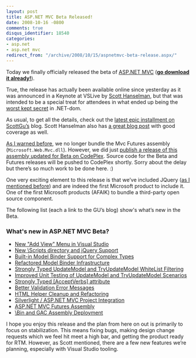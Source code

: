 ```yaml
---
layout: post
title: ASP.NET MVC Beta Released!
date: 2008-10-16 -0800
comments: true
disqus_identifier: 18540
categories:
- asp.net
- asp.net mvc
redirect_from: "/archive/2008/10/15/aspnetmvc-beta-release.aspx/"
---
```


Today we finally officially released the beta of [ASP.NET
MVC](http://asp.net/mvc "ASP.NET MVC Website") ([**go download it
already!**](http://www.microsoft.com/downloads/details.aspx?FamilyId=A24D1E00-CD35-4F66-BAA0-2362BDDE0766&displaylang=en "Download Link")).

True, the release has actually been available online since yesterday as
it was announced in a Keynote at VSLive by [Scott
Hanselman](http://hanselman.com/blog/), but that was intended to be a
special treat for attendees in what ended up being the [worst kept
secret](http://reddevnews.com/blogs/weblog.aspx?blog=2857 "ASP.NET MVC Goes Beta")
in .NET-dom.

As usual, to get all the details, check out the [latest epic installment
on
ScottGu’s](http://weblogs.asp.net/scottgu/archive/2008/10/16/asp-net-mvc-beta-released.aspx "ASP.NET MVC Released")
blog. Scott Hanselman also has [a great blog
post](http://www.hanselman.com/blog/ASPNETMVCBetaReleasedCoolnessEnsues.aspx "ASP.NET MVC Beta released")
with good coverage as well.

[As I warned
before](http://haacked.com/archive/2008/09/05/mvcfutures-and-asp.net-mvc-beta.aspx "MvcFutures and ASP.NET MVC Beta"),
we no longer bundle the Mvc Futures assembly (`Microsoft.Web.Mvc.dll`).
However, we did just [publish a release of this assembly updated for
Beta on
CodePlex](http://www.codeplex.com/aspnet/Release/ProjectReleases.aspx?ReleaseId=18459 "ASP.NET MVC Beta Futures").
Source code for the Beta and Futures releases will be pushed to CodePlex
shortly. Sorry about the delay but there’s so much work to be done here.
:)

One very exciting element to this release is that we’ve included JQuery
([as I mentioned
before](http://haacked.com/archive/2008/09/30/jquery-and-asp.net-mvc.aspx "JQuery and ASP.NET MVC"))
and are indeed the first Microsoft product to include it. One of the
first Microsoft products (AFAIK) to bundle a third-party open source
component.

The following list (each a link to the GU’s blog) show's what’s new in
the Beta.

### What's new in ASP.NET MVC Beta?

-   [New "Add View" Menu in Visual
    Studio](http://weblogs.asp.net/scottgu/archive/2008/10/16/asp-net-mvc-beta-released.aspx#one)
-   [New \\Scripts directory and jQuery
    Support](http://weblogs.asp.net/scottgu/archive/2008/10/16/asp-net-mvc-beta-released.aspx#two)
-   [Built-in Model Binder Support for Complex
    Types](http://weblogs.asp.net/scottgu/archive/2008/10/16/asp-net-mvc-beta-released.aspx#three)
-   [Refactored Model Binder
    Infrastructure](http://weblogs.asp.net/scottgu/archive/2008/10/16/asp-net-mvc-beta-released.aspx/#four)
-   [Strongly Typed UpdateModel and TryUpdateModel WhiteList
    Filtering](http://weblogs.asp.net/scottgu/archive/2008/10/16/asp-net-mvc-beta-released.aspx#five)
-   [Improved Unit Testing of UpdateModel and TryUpdateModel
    Scenarios](http://weblogs.asp.net/scottgu/archive/2008/10/16/asp-net-mvc-beta-released.aspx#six)
-   [Strongly Typed [AcceptVerbs]
    attribute](http://weblogs.asp.net/scottgu/archive/2008/10/16/asp-net-mvc-beta-released.aspx#seven)
-   [Better Validation Error
    Messages](http://weblogs.asp.net/scottgu/archive/2008/10/16/asp-net-mvc-beta-released.aspx#eight)
-   [HTML Helper Cleanup and
    Refactoring](http://weblogs.asp.net/scottgu/archive/2008/10/16/asp-net-mvc-beta-released.aspx#nine)
-   [Silverlight / ASP.NET MVC Project
    Integration](http://weblogs.asp.net/scottgu/archive/2008/10/16/asp-net-mvc-beta-released.aspx#twelve)
-   [ASP.NET MVC Futures
    Assembly](http://weblogs.asp.net/scottgu/archive/2008/10/16/asp-net-mvc-beta-released.aspx#ten)
-   [\\Bin and GAC Assembly
    Deployment](http://weblogs.asp.net/scottgu/archive/2008/10/16/asp-net-mvc-beta-released.aspx#eleven)

I hope you enjoy this release and the plan from here on out is primarily
to focus on stabilization. This means fixing bugs, making design change
requests which we feel hit meet a high bar, and getting the product
ready for RTM. However, as Scott mentioned, there are a few new features
we’re planning, especially with Visual Studio tooling.

